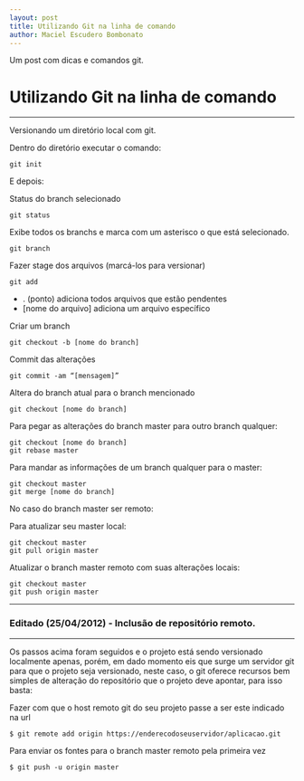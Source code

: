 ```yaml
---
layout: post
title: Utilizando Git na linha de comando
author: Maciel Escudero Bombonato
---
```


Um post com dicas e comandos git.

# Utilizando Git na linha de comando

--------

Versionando um diretório local com git.

Dentro do diretório executar o comando: 

	git init

E depois:

Status do branch selecionado

	git status

Exibe todos os branchs e marca com um asterisco o que está selecionado.

	git branch

Fazer stage dos arquivos (marcá-los para versionar)

	git add
	
- . (ponto) adiciona todos arquivos que estão pendentes
- [nome do arquivo] adiciona um arquivo específico

Criar um branch

	git checkout -b [nome do branch]

Commit das alterações

	git commit -am “[mensagem]”

Altera do branch atual para o branch mencionado

	git checkout [nome do branch]

Para pegar as alterações do branch master para outro branch qualquer:

	git checkout [nome do branch]
	git rebase master

Para mandar as informações de um branch qualquer para o master:

	git checkout master
	git merge [nome do branch]

No caso do branch master ser remoto:

Para atualizar seu master local:

	git checkout master
	git pull origin master

Atualizar o branch master remoto com suas alterações locais:

	git checkout master
	git push origin master

---

### **Editado (25/04/2012) - Inclusão de repositório remoto**.

---

Os passos acima foram seguidos e o projeto está sendo versionado localmente apenas, porém, em dado momento eis que surge um servidor git para que o projeto seja versionado, neste caso, o git oferece recursos bem simples de alteração do repositório que o projeto deve apontar, para isso basta:

Fazer com que o host remoto git do seu projeto passe a ser este indicado na url

	$ git remote add origin https://enderecodoseuservidor/aplicacao.git 

Para enviar os fontes para o branch master remoto pela primeira vez

	$ git push -u origin master 